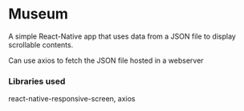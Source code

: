# Museum
A simple React-Native app that uses data from a JSON file to display scrollable contents.

Can use axios to fetch the JSON file hosted in a webserver

### Libraries used
react-native-responsive-screen,
axios
